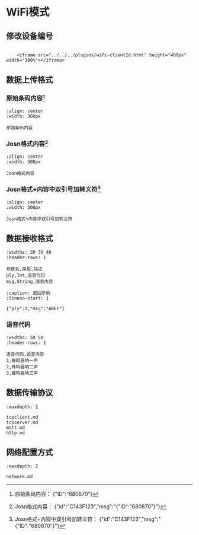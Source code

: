 # WiFi模式

## 修改设备编号

```{raw} html

    <iframe src="../../../plugins/wifi-clientId.html" height="400px" width="100%"></iframe>

```
## 数据上传格式
### 原始条码内容[^1]
[^1]: 原始条码内容： {"ID":"680870"}

```{figure} ../../../media/wireless/25WFCOMMPM23S0.png
:align: center
:width: 300px

原始条码内容
```
### Josn格式内容[^2]
[^2]: Josn格式内容： {"id":"C143F123","msg":"{"ID":"680870"}"}


```{figure} ../../../media/wireless/25WFCOMMPM23S1.png
:align: center
:width: 300px

Josn格式内容
```
### Josn格式+内容中双引号加转义符[^3]
[^3]: Josn格式+内容中双引号加转义符： {"id":"C143F123","msg":"{\"ID\":\"680870\"}"}


```{figure} ../../../media/wireless/25WFCOMMPM23S2.png
:align: center
:width: 300px

Josn格式+内容中双引号加转义符
```

## 数据接收格式

```{csv-table}
:widths: 30 30 40
:header-rows: 1

参数名,类型,描述
ply,Int,语音代码
msg,String,消息内容
```

```{code-block} json
:caption: 返回示例
:lineno-start: 1

{"ply":2,"msg":"ABEF"}
```

### 语音代码

```{csv-table}
:widths: 50 50
:header-rows: 1

语音代码,语音内容
1,蜂鸣器响一声
2,蜂鸣器响二声
3,蜂鸣器响三声
```



## 数据传输协议
```{toctree}
:maxdepth: 2

tcpclient.md
tcpserver.md
mqtt.md
http.md
```
## 网络配置方式
```{toctree}
:maxdepth: 2

network.md
```
